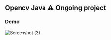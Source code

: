 ## Opencv Java ⚠️ Ongoing project

### Demo

![Screenshot (3)](https://github.com/ayaanlehashi11/FaceRecognition/assets/91608871/f1d724a8-8c1e-4d1b-a762-3c0d99b2b8b4)
